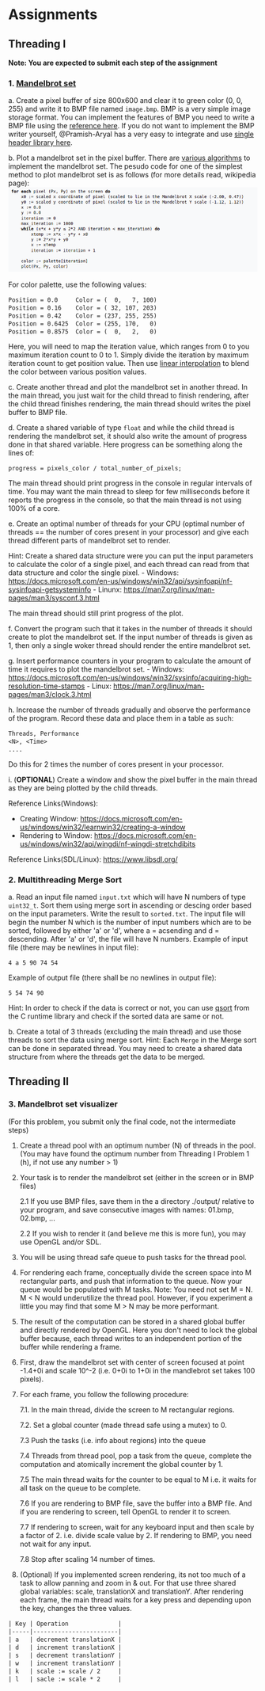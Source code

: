 # Assignments

## Threading I
**Note: You are expected to submit each step of the assignment**
### 1. [Mandelbrot set](https://en.wikipedia.org/wiki/Mandelbrot_set)

  a. Create a pixel buffer of size 800x600 and clear it to green color (0, 0, 255) and write it to BMP file named `image.bmp`.
BMP is a very simple image storage format. You can implement the features of BMP you need to write a BMP file using the [reference here](https://docs.microsoft.com/en-us/windows/win32/gdi/bitmap-storage). If you do not want to implement the BMP writer yourself, @Pramish-Aryal has a very easy to integrate and use [single header library here](https://github.com/Pramish-Aryal/pimp).

  b. Plot a mandelbrot set in the pixel buffer. There are [various algorithms](https://en.wikipedia.org/wiki/Plotting_algorithms_for_the_Mandelbrot_set) to implement the mandelbrot set. The pesudo code for one of the simplest method to plot mandelbrot set is as follows (for more details read, wikipedia page):
![MandelbrotPseudoCode](./MandelbrotPseudoCode.png)

For color palette, use the following values:
```
Position = 0.0     Color = (  0,   7, 100)
Position = 0.16    Color = ( 32, 107, 203)
Position = 0.42    Color = (237, 255, 255)
Position = 0.6425  Color = (255, 170,   0)
Position = 0.8575  Color = (  0,   2,   0)
```
Here, you will need to map the iteration value, which ranges from 0 to you maximum iteration count to 0 to 1. Simply divide the iteration by maximum iteration count to get position value. Then use [linear interpolation](https://en.wikipedia.org/wiki/Linear_interpolation#Programming_language_support) to blend the color between various position values.

  c. Create another thread and plot the mandelbrot set in another thread. In the main thread, you just wait for the child thread to finish rendering, after the child thread finishes rendering, the main thread should writes the pixel buffer to BMP file.

  d. Create a shared variable of type `float` and while the child thread is rendering the mandelbrot set, it should also write the amount of progress done in that shared variable. Here progress can be something along the lines of:
```
progress = pixels_color / total_number_of_pixels;
```
The main thread should print progress in the console in regular intervals of time. You may want the main thread to sleep for few milliseconds before it reports the progress in the console, so that the main thread is not using 100% of a core.

  e. Create an optimal number of threads for your CPU (optimal number of threads == the number of cores present in your processor) and give each thread different parts of mandelbrot set to render.

Hint: Create a shared data structure were you can put the input parameters to calculate the color of a single pixel, and each thread can read from that data structure and color the single pixel.
	- Windows: https://docs.microsoft.com/en-us/windows/win32/api/sysinfoapi/nf-sysinfoapi-getsysteminfo
	- Linunx: https://man7.org/linux/man-pages/man3/sysconf.3.html

The main thread should still print progress of the plot.

  f. Convert the program such that it takes in the number of threads it should create to plot the mandelbrot set. If the input number of threads is given as 1, then only a single woker thread should render the entire mandelbrot set.

  g. Insert performance counters in your program to calculate the amount of time it requires to plot the mandelbrot set.
	- Windows: https://docs.microsoft.com/en-us/windows/win32/sysinfo/acquiring-high-resolution-time-stamps
	- Linux: https://man7.org/linux/man-pages/man3/clock.3.html

  h. Increase the number of threads gradually and observe the performance of the program. Record these data and place them in a table as such:
```
Threads, Performance
<N>, <Time>
....
```
Do this for 2 times the number of cores present in your processor.

  i. (**OPTIONAL**) Create a window and show the pixel buffer in the main thread as they are being plotted by the child threads.

Reference Links(Windows):
- Creating Window: https://docs.microsoft.com/en-us/windows/win32/learnwin32/creating-a-window
- Rendering to Window: https://docs.microsoft.com/en-us/windows/win32/api/wingdi/nf-wingdi-stretchdibits

Reference Links(SDL/Linux): https://www.libsdl.org/



### 2. Multithreading Merge Sort

  a. Read an input file named `input.txt` which will have  N numbers of type `uint32_t`. Sort them using merge sort in ascending or descing order based on the input parameters. Write the result to `sorted.txt`.
The input file will begin the number N which is the number of input numbers which are to be sorted, followed by either 'a' or 'd', where a = acsending and d = descending. After 'a' or 'd', the file will have N numbers.
Example of input file (there may be newlines in input file):
```
4 a 5 90 74 54
```
Example of output file (there shall be no newlines in output file):
```
5 54 74 90
```
Hint: In order to check if the data is correct or not, you can use [qsort](https://en.cppreference.com/w/c/algorithm/qsort) from the C runtime library and check if the sorted data are same or not.

  b. Create a total of 3 threads (excluding the main thread) and use those threads to sort the data using merge sort.
Hint: Each `Merge` in the Merge sort can be done in separated thread. You may need to create a shared data structure from where the threads get the data to be merged.

## Threading II
### 3. Mandelbrot set visualizer
(For this problem, you submit only the final code, not the intermediate steps)

1. Create a thread pool with an optimum number (N) of threads in the pool. (You may have found the optimum number from Threading I Problem 1 (h), if not use any number > 1)
2. Your task is to render the mandelbrot set (either in the screen or in BMP files)

   2.1 If you use BMP files, save them in the a directory ./output/ relative to your program, and save consecutive images with names: 01.bmp, 02.bmp, ...

   2.2 If you wish to render it (and believe me this is more fun), you may use OpenGL and/or SDL.

3. You will be using thread safe queue to push tasks for the thread pool.
4. For rendering each frame, conceptually divide the screen space into M rectangular parts, and push that information to the queue. Now your queue would be populated with M tasks.
Note: You need not set M = N. M < N would underutilize the thread pool. However, if you experiment a little you may find that some M > N may be more performant.
5. The result of the computation can be stored in a shared global buffer and directly rendered by OpenGL. Here you don't need to lock the global buffer because, each thread writes to an independent portion of the buffer while rendering a frame.
6. First, draw the mandelbrot set with center of screen focused at point -1.4+0i and scale 10^-2 (i.e. 0+0i to 1+0i in the mandlebrot set takes 100 pixels).
7. For each frame, you follow the following procedure:

   7.1. In the main thread, divide the screen to M rectangular regions.

   7.2. Set a global counter (made thread safe using a mutex) to 0.

   7.3 Push the tasks (i.e. info about regions) into the queue

   7.4 Threads from thread pool, pop a task from the queue, complete the computation and atomically increment the global counter by 1.

   7.5 The main thread waits for the counter to be equal to M i.e. it waits for all task on the queue to be complete.

   7.6 If you are rendering to BMP file, save the buffer into a BMP file. And if you are rendering to screen, tell OpenGL to render it to screen.

   7.7 If rendering to screen, wait for any keyboard input and then scale by a factor of 2. i.e. divide scale value by 2. If rendering to BMP, you need not wait for any input.

   7.8 Stop after scaling 14 number of times.

8. (Optional) If you implemented screen rendering, its not too much of a task to allow panning and zoom in & out. For that use three shared global variables: scale, translationX and translationY. After rendering each frame, the main thread waits for a key press and depending upon the key, changes the three values.
```
| Key | Operation              |
|-----|------------------------|
| a   | decrement translationX |
| d   | increment translationX |
| s   | decrement translationY |
| w   | increment translationY |
| k   | scale := scale / 2     |
| l   | sacle := scale * 2     |
```
